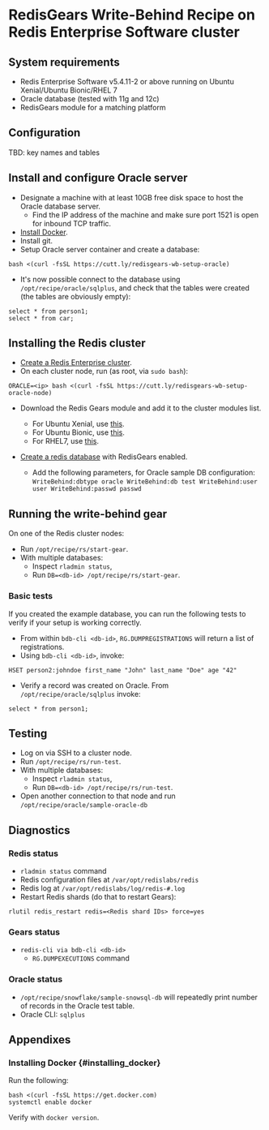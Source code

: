 # RedisGears Write-Behind Recipe on Redis Enterprise Software cluster

## System requirements

* Redis Enterprise Software v5.4.11-2 or above running on Ubuntu Xenial/Ubuntu Bionic/RHEL 7
* Oracle database (tested with 11g and 12c)
* RedisGears module for a matching platform

## Configuration

TBD: key names and tables

## Install and configure Oracle server

* Designate a machine with at least 10GB free disk space to host the Oracle database server.
  * Find the IP address of the machine and make sure port 1521 is open for inbound TCP traffic.
* [Install Docker](#insalling_docker).
* Install git.
* Setup Oracle server container and create a database:
```
bash <(curl -fsSL https://cutt.ly/redisgears-wb-setup-oracle)
```
* It's now possible connect to the database using `/opt/recipe/oracle/sqlplus`, and check that the tables were created (the tables are obviously empty):
```
select * from person1;
select * from car;
```
## Installing the Redis cluster

* [Create a Redis Enterprise cluster](https://docs.redislabs.com/latest/rs/installing-upgrading/downloading-installing/).
* On each cluster node, run (as root, via `sudo bash`):
```
ORACLE=<ip> bash <(curl -fsSL https://cutt.ly/redisgears-wb-setup-oracle-node)
```
* Download the Redis Gears module and add it to the cluster modules list.
	* For Ubuntu Xenial, use [this](http://redismodules.s3.amazonaws.com/lab/08-gears-write-behind/redisgears.linux-xenial-x64.99.99.99-3e6d45a.zip).
	* For Ubuntu Bionic, use [this](http://redismodules.s3.amazonaws.com/lab/08-gears-write-behind/redisgears.linux-bionic-x64.99.99.99-3e6d45a.zip).
	* For RHEL7, use [this](http://redismodules.s3.amazonaws.com/lab/08-gears-write-behind/redisgears.linux-centos7-x64.99.99.99-3e6d45a.zip).

* [Create a redis database](https://docs.redislabs.com/latest/modules/create-database-rs/) with RedisGears enabled.
	* Add the following parameters, for Oracle sample DB configuration: `WriteBehind:dbtype oracle WriteBehind:db test WriteBehind:user user WriteBehind:passwd passwd`

## Running the write-behind gear

On one of the Redis cluster nodes:

* Run `/opt/recipe/rs/start-gear`.
* With multiple databases:
  * Inspect `rladmin status`,
  * Run `DB=<db-id> /opt/recipe/rs/start-gear`.

### Basic tests
If you created the example database, you can run the following tests to verify if your setup is working correctly.

* From within `bdb-cli <db-id>`, `RG.DUMPREGISTRATIONS` will return a list of registrations.
* Using `bdb-cli <db-id>`, invoke:
```
HSET person2:johndoe first_name "John" last_name "Doe" age "42"
```
* Verify a record was created on Oracle. From ```/opt/recipe/oracle/sqlplus``` invoke:
```
select * from person1;
```

## Testing
* Log on via SSH to a cluster node.
* Run `/opt/recipe/rs/run-test`.
* With multiple databases:
  * Inspect `rladmin status`,
  * Run `DB=<db-id> /opt/recipe/rs/run-test`.
* Open another connection to that node and run `/opt/recipe/oracle/sample-oracle-db`

## Diagnostics

### Redis status

* `rladmin status` command
* Redis configuration files at `/var/opt/redislabs/redis`
* Redis log at `/var/opt/redislabs/log/redis-#.log`
* Restart Redis shards (do that to restart Gears):
```
rlutil redis_restart redis=<Redis shard IDs> force=yes
```

### Gears status

* `redis-cli via bdb-cli <db-id>`
  * `RG.DUMPEXECUTIONS` command

### Oracle status

* `/opt/recipe/snowflake/sample-snowsql-db` will repeatedly print number of records in the Oracle test table.
* Oracle CLI: `sqlplus`

## Appendixes

### Installing Docker {#installing_docker}
Run the following:
```
bash <(curl -fsSL https://get.docker.com)
systemctl enable docker
```

Verify with ```docker version```.


